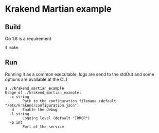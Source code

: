 Krakend Martian example
====

## Build

Go 1.8 is a requirement

	$ make

## Run

Running it as a common executable, logs are send to the stdOut and some options are available at the CLI

	$ ./krakend_martian_example
	Usage of ./krakend_martian_example:
	  -c string
	    	Path to the configuration filename (default "/etc/krakend/configuration.json")
	  -d	Enable the debug
	  -l string
	    	Logging level (default "ERROR")
	  -p int
	    	Port of the service
